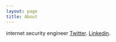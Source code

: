 ```yaml
---
layout: page
title: About
---
```



internet security engineer
[Twitter](https://www.twitter.com/0x45d).
[Linkedin](https://www.linkedin.com/in/berk-dusunur-9410571a4/).
